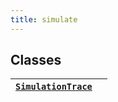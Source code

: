 ```yaml
---
title: simulate
---
```


## Classes

| [`SimulationTrace`](/reference/algokit-utils-py/api/models/simulate/simulationtrace/#algokit_utils.models.simulate.SimulationTrace) |     |
| ----------------------------------------------------------------------------------------------------------------------------------- | --- |
